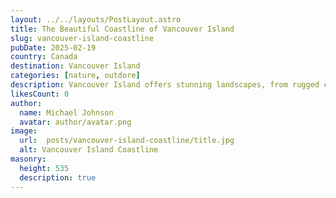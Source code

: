 ```yaml
---
layout: ../../layouts/PostLayout.astro
title: The Beautiful Coastline of Vancouver Island
slug: vancouver-island-coastline
pubDate: 2025-02-19
country: Canada
destination: Vancouver Island
categories: [nature, outdore]
description: Vancouver Island offers stunning landscapes, from rugged coastlines and pristine beaches to lush forests. Whether you're into whale watching, kayaking, or hiking through its national parks, this island is an adventurer’s dream. Its charming towns, wildlife encounters, and natural beauty make it a top destination for those seeking tranquility or a thrill.
likesCount: 0
author:
  name: Michael Johnson
  avatar: author/avatar.png
image:
  url:  posts/vancouver-island-coastline/title.jpg
  alt: Vancouver Island Coastline
masonry:
  height: 535
  description: true
---
```

